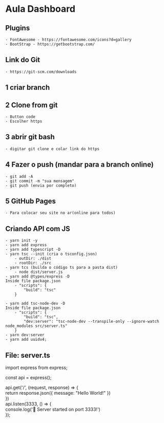 # Aula Dashboard

## Plugins
    - FontAwesome - https://fontawesome.com/icons?d=gallery
    - BootStrap - https://getbootstrap.com/

## Link do Git  
    - https://git-scm.com/downloads

## 1 criar branch

## 2 Clone from git
    - Button code
    - Escolher https

## 3 abrir git bash
    - digitar git clone e colar link do https

## 4 Fazer o push (mandar para a branch online)
    - git add -A
    - git commit -m "sua mensagem"
    - git push (envia por completo)

## 5 GitHub Pages
    - Para colocar seu site no ar(online para todos)


## Criando API com JS
    - yarn init -y
    - yarn add express
    - yarn add typescript -D
    - yarn tsc --init (cria o tsconfig.json)
        - outDir: ./dist
        - rootDir: ./src
    - yarn tcs (builda o código ts para a pasta dist)
        - node dist/server.js
    - yarn add @types/express -D
    Inside file package.json
        - "scripts": {
            "build": "tsc"
        }

    - yarn add tsc-node-dev -D
    Inside file package.json
        - "scripts": {
            "build": "tsc",
            "dev:server": "tsc-node-dev --transpile-only --ignore-watch node_modules src/server.ts"
        }
    - yarn dev:server
    - yarn add uuidv4;

## File: server.ts
import express from express;   

const api = express();  

api.get('/', (request, response) => {  
    return response.json({ message: "Hello World!" })  
})  
api.listen(3333, () => {  
    console.log('🚀 Server started on port 3333!')  
});  